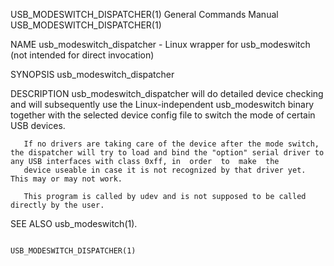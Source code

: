 USB_MODESWITCH_DISPATCHER(1)                                                               General Commands Manual                                                               USB_MODESWITCH_DISPATCHER(1)



NAME
       usb_modeswitch_dispatcher - Linux wrapper for usb_modeswitch (not intended for direct invocation)

SYNOPSIS
       usb_modeswitch_dispatcher

DESCRIPTION
       usb_modeswitch_dispatcher  will  do detailed device checking and will subsequently use the Linux-independent usb_modeswitch binary together with the selected device config file to switch the mode of
       certain USB devices.

       If no drivers are taking care of the device after the mode switch, the dispatcher will try to load and bind the "option" serial driver to any USB interfaces with class 0xff, in  order  to  make  the
       device useable in case it is not recognized by that driver yet. This may or may not work.

       This program is called by udev and is not supposed to be called directly by the user.

SEE ALSO
       usb_modeswitch(1).



                                                                                                                                                                                 USB_MODESWITCH_DISPATCHER(1)
